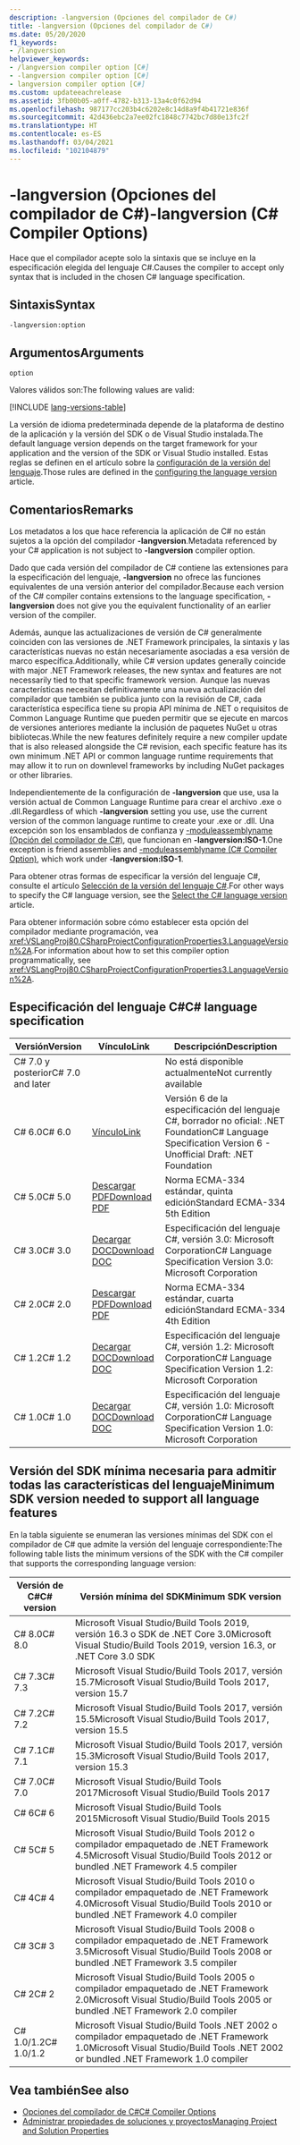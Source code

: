 ```yaml
---
description: -langversion (Opciones del compilador de C#)
title: -langversion (Opciones del compilador de C#)
ms.date: 05/20/2020
f1_keywords:
- /langversion
helpviewer_keywords:
- /langversion compiler option [C#]
- -langversion compiler option [C#]
- langversion compiler option [C#]
ms.custom: updateeachrelease
ms.assetid: 3fb00b05-a0ff-4782-b313-13a4c0f62d94
ms.openlocfilehash: 987177cc203b4c6202e8c14d8a9f4b41721e836f
ms.sourcegitcommit: 42d436ebc2a7ee02fc1848c7742bc7d80e13fc2f
ms.translationtype: HT
ms.contentlocale: es-ES
ms.lasthandoff: 03/04/2021
ms.locfileid: "102104879"
---
```

# <a name="-langversion-c-compiler-options"></a><span data-ttu-id="04ae9-103">-langversion (Opciones del compilador de C#)</span><span class="sxs-lookup"><span data-stu-id="04ae9-103">-langversion (C# Compiler Options)</span></span>

<span data-ttu-id="04ae9-104">Hace que el compilador acepte solo la sintaxis que se incluye en la especificación elegida del lenguaje C#.</span><span class="sxs-lookup"><span data-stu-id="04ae9-104">Causes the compiler to accept only syntax that is included in the chosen C# language specification.</span></span>

## <a name="syntax"></a><span data-ttu-id="04ae9-105">Sintaxis</span><span class="sxs-lookup"><span data-stu-id="04ae9-105">Syntax</span></span>

```console
-langversion:option
```

## <a name="arguments"></a><span data-ttu-id="04ae9-106">Argumentos</span><span class="sxs-lookup"><span data-stu-id="04ae9-106">Arguments</span></span>

`option`

<span data-ttu-id="04ae9-107">Valores válidos son:</span><span class="sxs-lookup"><span data-stu-id="04ae9-107">The following values are valid:</span></span>

[!INCLUDE [lang-versions-table](../includes/langversion-table.md)]

<span data-ttu-id="04ae9-108">La versión de idioma predeterminada depende de la plataforma de destino de la aplicación y la versión del SDK o de Visual Studio instalada.</span><span class="sxs-lookup"><span data-stu-id="04ae9-108">The default language version depends on the target framework for your application and the version of the SDK or Visual Studio installed.</span></span> <span data-ttu-id="04ae9-109">Estas reglas se definen en el artículo sobre la [configuración de la versión del lenguaje](../configure-language-version.md#defaults).</span><span class="sxs-lookup"><span data-stu-id="04ae9-109">Those rules are defined in the [configuring the language version](../configure-language-version.md#defaults) article.</span></span>

## <a name="remarks"></a><span data-ttu-id="04ae9-110">Comentarios</span><span class="sxs-lookup"><span data-stu-id="04ae9-110">Remarks</span></span>

<span data-ttu-id="04ae9-111">Los metadatos a los que hace referencia la aplicación de C# no están sujetos a la opción del compilador **-langversion**.</span><span class="sxs-lookup"><span data-stu-id="04ae9-111">Metadata referenced by your C# application is not subject to **-langversion** compiler option.</span></span>

<span data-ttu-id="04ae9-112">Dado que cada versión del compilador de C# contiene las extensiones para la especificación del lenguaje, **-langversion** no ofrece las funciones equivalentes de una versión anterior del compilador.</span><span class="sxs-lookup"><span data-stu-id="04ae9-112">Because each version of the C# compiler contains extensions to the language specification, **-langversion** does not give you the equivalent functionality of an earlier version of the compiler.</span></span>

<span data-ttu-id="04ae9-113">Además, aunque las actualizaciones de versión de C# generalmente coinciden con las versiones de .NET Framework principales, la sintaxis y las características nuevas no están necesariamente asociadas a esa versión de marco específica.</span><span class="sxs-lookup"><span data-stu-id="04ae9-113">Additionally, while C# version updates generally coincide with major .NET Framework releases, the new syntax and features are not necessarily tied to that specific framework version.</span></span> <span data-ttu-id="04ae9-114">Aunque las nuevas características necesitan definitivamente una nueva actualización del compilador que también se publica junto con la revisión de C#, cada característica específica tiene su propia API mínima de .NET o requisitos de Common Language Runtime que pueden permitir que se ejecute en marcos de versiones anteriores mediante la inclusión de paquetes NuGet u otras bibliotecas.</span><span class="sxs-lookup"><span data-stu-id="04ae9-114">While the new features definitely require a new compiler update that is also released alongside the C# revision, each specific feature has its own minimum .NET API or common language runtime requirements that may allow it to run on downlevel frameworks by including NuGet packages or other libraries.</span></span>

<span data-ttu-id="04ae9-115">Independientemente de la configuración de **-langversion** que use, usa la versión actual de Common Language Runtime para crear el archivo .exe o .dll.</span><span class="sxs-lookup"><span data-stu-id="04ae9-115">Regardless of which **-langversion** setting you use, use the current version of the common language runtime to create your .exe or .dll.</span></span> <span data-ttu-id="04ae9-116">Una excepción son los ensamblados de confianza y [-moduleassemblyname (Opción del compilador de C#)](./moduleassemblyname-compiler-option.md), que funcionan en **-langversion:ISO-1**.</span><span class="sxs-lookup"><span data-stu-id="04ae9-116">One exception is friend assemblies and [-moduleassemblyname (C# Compiler Option)](./moduleassemblyname-compiler-option.md), which work under **-langversion:ISO-1**.</span></span>

<span data-ttu-id="04ae9-117">Para obtener otras formas de especificar la versión del lenguaje C#, consulte el artículo [Selección de la versión del lenguaje C#](../configure-language-version.md).</span><span class="sxs-lookup"><span data-stu-id="04ae9-117">For other ways to specify the C# language version, see the [Select the C# language version](../configure-language-version.md) article.</span></span>

<span data-ttu-id="04ae9-118">Para obtener información sobre cómo establecer esta opción del compilador mediante programación, vea <xref:VSLangProj80.CSharpProjectConfigurationProperties3.LanguageVersion%2A>.</span><span class="sxs-lookup"><span data-stu-id="04ae9-118">For information about how to set this compiler option programmatically, see <xref:VSLangProj80.CSharpProjectConfigurationProperties3.LanguageVersion%2A>.</span></span>

## <a name="c-language-specification"></a><span data-ttu-id="04ae9-119">Especificación del lenguaje C#</span><span class="sxs-lookup"><span data-stu-id="04ae9-119">C# language specification</span></span>

| <span data-ttu-id="04ae9-120">Versión</span><span class="sxs-lookup"><span data-stu-id="04ae9-120">Version</span></span>          | <span data-ttu-id="04ae9-121">Vínculo</span><span class="sxs-lookup"><span data-stu-id="04ae9-121">Link</span></span>                       | <span data-ttu-id="04ae9-122">Descripción</span><span class="sxs-lookup"><span data-stu-id="04ae9-122">Description</span></span>                                                             |
|------------------|----------------------------|-------------------------------------------------------------------------|
| <span data-ttu-id="04ae9-123">C# 7.0 y posterior</span><span class="sxs-lookup"><span data-stu-id="04ae9-123">C# 7.0 and later</span></span> |                            | <span data-ttu-id="04ae9-124">No está disponible actualmente</span><span class="sxs-lookup"><span data-stu-id="04ae9-124">Not currently available</span></span>                                                 |
| <span data-ttu-id="04ae9-125">C# 6.0</span><span class="sxs-lookup"><span data-stu-id="04ae9-125">C# 6.0</span></span>           | <span data-ttu-id="04ae9-126">[Vínculo][csharp-6]</span><span class="sxs-lookup"><span data-stu-id="04ae9-126">[Link][csharp-6]</span></span>           | <span data-ttu-id="04ae9-127">Versión 6 de la especificación del lenguaje C#, borrador no oficial: .NET Foundation</span><span class="sxs-lookup"><span data-stu-id="04ae9-127">C# Language Specification Version 6 - Unofficial Draft: .NET Foundation</span></span> |
| <span data-ttu-id="04ae9-128">C# 5.0</span><span class="sxs-lookup"><span data-stu-id="04ae9-128">C# 5.0</span></span>           | <span data-ttu-id="04ae9-129">[Descargar PDF][csharp-5]</span><span class="sxs-lookup"><span data-stu-id="04ae9-129">[Download PDF][csharp-5]</span></span>   | <span data-ttu-id="04ae9-130">Norma ECMA-334 estándar, quinta edición</span><span class="sxs-lookup"><span data-stu-id="04ae9-130">Standard ECMA-334 5th Edition</span></span>                                           |
| <span data-ttu-id="04ae9-131">C# 3.0</span><span class="sxs-lookup"><span data-stu-id="04ae9-131">C# 3.0</span></span>           | <span data-ttu-id="04ae9-132">[Decargar DOC][csharp-3]</span><span class="sxs-lookup"><span data-stu-id="04ae9-132">[Download DOC][csharp-3]</span></span>   | <span data-ttu-id="04ae9-133">Especificación del lenguaje C#, versión 3.0: Microsoft Corporation</span><span class="sxs-lookup"><span data-stu-id="04ae9-133">C# Language Specification Version 3.0: Microsoft Corporation</span></span>            |
| <span data-ttu-id="04ae9-134">C# 2.0</span><span class="sxs-lookup"><span data-stu-id="04ae9-134">C# 2.0</span></span>           | <span data-ttu-id="04ae9-135">[Descargar PDF][csharp-2]</span><span class="sxs-lookup"><span data-stu-id="04ae9-135">[Download PDF][csharp-2]</span></span>   | <span data-ttu-id="04ae9-136">Norma ECMA-334 estándar, cuarta edición</span><span class="sxs-lookup"><span data-stu-id="04ae9-136">Standard ECMA-334 4th Edition</span></span>                                           |
| <span data-ttu-id="04ae9-137">C# 1.2</span><span class="sxs-lookup"><span data-stu-id="04ae9-137">C# 1.2</span></span>           | <span data-ttu-id="04ae9-138">[Decargar DOC][csharp-1.2]</span><span class="sxs-lookup"><span data-stu-id="04ae9-138">[Download DOC][csharp-1.2]</span></span> | <span data-ttu-id="04ae9-139">Especificación del lenguaje C#, versión 1.2: Microsoft Corporation</span><span class="sxs-lookup"><span data-stu-id="04ae9-139">C# Language Specification Version 1.2: Microsoft Corporation</span></span>            |
| <span data-ttu-id="04ae9-140">C# 1.0</span><span class="sxs-lookup"><span data-stu-id="04ae9-140">C# 1.0</span></span>           | <span data-ttu-id="04ae9-141">[Decargar DOC][csharp-1]</span><span class="sxs-lookup"><span data-stu-id="04ae9-141">[Download DOC][csharp-1]</span></span>   | <span data-ttu-id="04ae9-142">Especificación del lenguaje C#, versión 1.0: Microsoft Corporation</span><span class="sxs-lookup"><span data-stu-id="04ae9-142">C# Language Specification Version 1.0: Microsoft Corporation</span></span>            |

[csharp-6]: /dotnet/csharp/language-reference/language-specification/introduction
[csharp-5]: https://www.ecma-international.org/wp-content/uploads/ECMA-334_5th_edition_december_2017.pdf
[csharp-3]: https://download.microsoft.com/download/3/8/8/388e7205-bc10-4226-b2a8-75351c669b09/CSharp%20Language%20Specification.doc
[csharp-2]: https://www.ecma-international.org/wp-content/uploads/ECMA-334_4th_edition_june_2006.pdf
[csharp-1.2]: https://www.ecma-international.org/wp-content/uploads/ECMA-334_2nd_edition_december_2002.pdf
[csharp-1]: https://www.ecma-international.org/wp-content/uploads/ECMA-334_1st_edition_december_2001.pdf

## <a name="minimum-sdk-version-needed-to-support-all-language-features"></a><span data-ttu-id="04ae9-143">Versión del SDK mínima necesaria para admitir todas las características del lenguaje</span><span class="sxs-lookup"><span data-stu-id="04ae9-143">Minimum SDK version needed to support all language features</span></span>

<span data-ttu-id="04ae9-144">En la tabla siguiente se enumeran las versiones mínimas del SDK con el compilador de C# que admite la versión del lenguaje correspondiente:</span><span class="sxs-lookup"><span data-stu-id="04ae9-144">The following table lists the minimum versions of the SDK with the C# compiler that supports the corresponding language version:</span></span>

| <span data-ttu-id="04ae9-145">Versión de C#</span><span class="sxs-lookup"><span data-stu-id="04ae9-145">C# version</span></span> | <span data-ttu-id="04ae9-146">Versión mínima del SDK</span><span class="sxs-lookup"><span data-stu-id="04ae9-146">Minimum SDK version</span></span>                                                                  |
|------------|--------------------------------------------------------------------------------------|
| <span data-ttu-id="04ae9-147">C# 8.0</span><span class="sxs-lookup"><span data-stu-id="04ae9-147">C# 8.0</span></span>     | <span data-ttu-id="04ae9-148">Microsoft Visual Studio/Build Tools 2019, versión 16.3 o SDK de .NET Core 3.0</span><span class="sxs-lookup"><span data-stu-id="04ae9-148">Microsoft Visual Studio/Build Tools 2019, version 16.3, or .NET Core 3.0 SDK</span></span>         |
| <span data-ttu-id="04ae9-149">C# 7.3</span><span class="sxs-lookup"><span data-stu-id="04ae9-149">C# 7.3</span></span>     | <span data-ttu-id="04ae9-150">Microsoft Visual Studio/Build Tools 2017, versión 15.7</span><span class="sxs-lookup"><span data-stu-id="04ae9-150">Microsoft Visual Studio/Build Tools 2017, version 15.7</span></span>                               |
| <span data-ttu-id="04ae9-151">C# 7.2</span><span class="sxs-lookup"><span data-stu-id="04ae9-151">C# 7.2</span></span>     | <span data-ttu-id="04ae9-152">Microsoft Visual Studio/Build Tools 2017, versión 15.5</span><span class="sxs-lookup"><span data-stu-id="04ae9-152">Microsoft Visual Studio/Build Tools 2017, version 15.5</span></span>                               |
| <span data-ttu-id="04ae9-153">C# 7.1</span><span class="sxs-lookup"><span data-stu-id="04ae9-153">C# 7.1</span></span>     | <span data-ttu-id="04ae9-154">Microsoft Visual Studio/Build Tools 2017, versión 15.3</span><span class="sxs-lookup"><span data-stu-id="04ae9-154">Microsoft Visual Studio/Build Tools 2017, version 15.3</span></span>                               |
| <span data-ttu-id="04ae9-155">C# 7.0</span><span class="sxs-lookup"><span data-stu-id="04ae9-155">C# 7.0</span></span>     | <span data-ttu-id="04ae9-156">Microsoft Visual Studio/Build Tools 2017</span><span class="sxs-lookup"><span data-stu-id="04ae9-156">Microsoft Visual Studio/Build Tools 2017</span></span>                                             |
| <span data-ttu-id="04ae9-157">C# 6</span><span class="sxs-lookup"><span data-stu-id="04ae9-157">C# 6</span></span>       | <span data-ttu-id="04ae9-158">Microsoft Visual Studio/Build Tools 2015</span><span class="sxs-lookup"><span data-stu-id="04ae9-158">Microsoft Visual Studio/Build Tools 2015</span></span>                                             |
| <span data-ttu-id="04ae9-159">C# 5</span><span class="sxs-lookup"><span data-stu-id="04ae9-159">C# 5</span></span>       | <span data-ttu-id="04ae9-160">Microsoft Visual Studio/Build Tools 2012 o compilador empaquetado de .NET Framework 4.5</span><span class="sxs-lookup"><span data-stu-id="04ae9-160">Microsoft Visual Studio/Build Tools 2012 or bundled .NET Framework 4.5 compiler</span></span>      |
| <span data-ttu-id="04ae9-161">C# 4</span><span class="sxs-lookup"><span data-stu-id="04ae9-161">C# 4</span></span>       | <span data-ttu-id="04ae9-162">Microsoft Visual Studio/Build Tools 2010 o compilador empaquetado de .NET Framework 4.0</span><span class="sxs-lookup"><span data-stu-id="04ae9-162">Microsoft Visual Studio/Build Tools 2010 or bundled .NET Framework 4.0 compiler</span></span>      |
| <span data-ttu-id="04ae9-163">C# 3</span><span class="sxs-lookup"><span data-stu-id="04ae9-163">C# 3</span></span>       | <span data-ttu-id="04ae9-164">Microsoft Visual Studio/Build Tools 2008 o compilador empaquetado de .NET Framework 3.5</span><span class="sxs-lookup"><span data-stu-id="04ae9-164">Microsoft Visual Studio/Build Tools 2008 or bundled .NET Framework 3.5 compiler</span></span>      |
| <span data-ttu-id="04ae9-165">C# 2</span><span class="sxs-lookup"><span data-stu-id="04ae9-165">C# 2</span></span>       | <span data-ttu-id="04ae9-166">Microsoft Visual Studio/Build Tools 2005 o compilador empaquetado de .NET Framework 2.0</span><span class="sxs-lookup"><span data-stu-id="04ae9-166">Microsoft Visual Studio/Build Tools 2005 or bundled .NET Framework 2.0 compiler</span></span>      |
| <span data-ttu-id="04ae9-167">C# 1.0/1.2</span><span class="sxs-lookup"><span data-stu-id="04ae9-167">C# 1.0/1.2</span></span> | <span data-ttu-id="04ae9-168">Microsoft Visual Studio/Build Tools .NET 2002 o compilador empaquetado de .NET Framework 1.0</span><span class="sxs-lookup"><span data-stu-id="04ae9-168">Microsoft Visual Studio/Build Tools .NET 2002 or bundled .NET Framework 1.0 compiler</span></span> |

## <a name="see-also"></a><span data-ttu-id="04ae9-169">Vea también</span><span class="sxs-lookup"><span data-stu-id="04ae9-169">See also</span></span>

- [<span data-ttu-id="04ae9-170">Opciones del compilador de C#</span><span class="sxs-lookup"><span data-stu-id="04ae9-170">C# Compiler Options</span></span>](index.md)
- [<span data-ttu-id="04ae9-171">Administrar propiedades de soluciones y proyectos</span><span class="sxs-lookup"><span data-stu-id="04ae9-171">Managing Project and Solution Properties</span></span>](/visualstudio/ide/managing-project-and-solution-properties)
